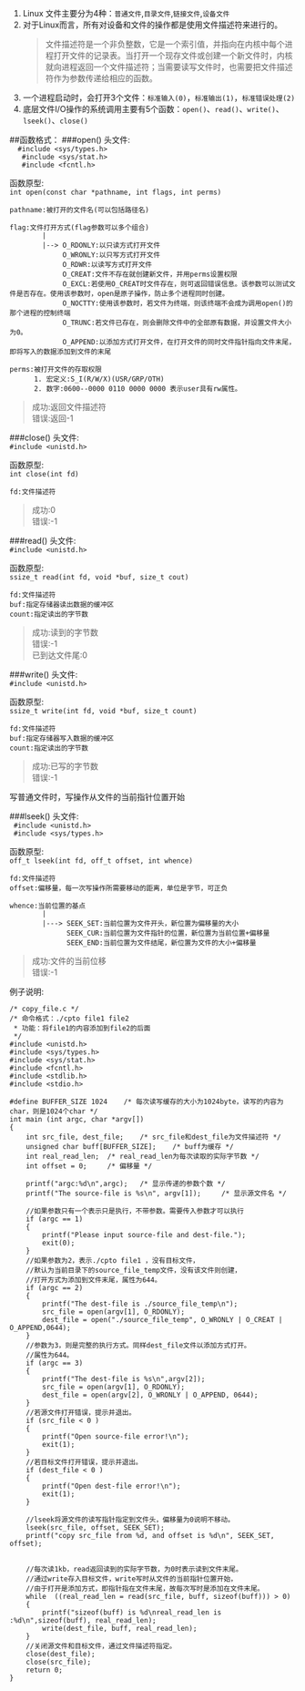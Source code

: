 1. Linux 文件主要分为4种：```普通文件```,```目录文件```,```链接文件```,```设备文件```  
2. 对于Linux而言，所有对设备和文件的操作都是使用文件描述符来进行的。
	>文件描述符是一个非负整数，它是一个索引值，并指向在内核中每个进程打开文件的记录表。当打开一个现存文件或创建一个新文件时，内核就向进程返回一个文件描述符；当需要读写文件时，也需要把文件描述符作为参数传递给相应的函数。  
3. 一个进程启动时，会打开3个文件：```标准输入(0)```，```标准输出(1)```，```标准错误处理(2)```
4. 底层文件I/O操作的系统调用主要有5个函数：```open()```、```read()```、```write()```、```lseek()```、```close()```  
    
##函数格式：
###open()
头文件:   
`	#include <sys/types.h> `    
`	#include <sys/stat.h>`    
`	#include <fcntl.h>`     

函数原型:  
` int open(const char *pathname, int flags, int perms) `  

	pathname:被打开的文件名(可以包括路径名)

	flag:文件打开方式(flag参数可以多个组合)
			|
			|--> O_RDONLY:以只读方式打开文件
				 O_WRONLY:以只写方式打开文件
				 O_RDWR:以读写方式打开文件
				 O_CREAT:文件不存在就创建新文件，并用perms设置权限
				 O_EXCL:若使用O_CREAT时文件存在，则可返回错误信息。该参数可以测试文件是否存在。使用该参数时，open是原子操作，防止多个进程同时创建。
				 O_NOCTTY:使用该参数时，若文件为终端，则该终端不会成为调用open()的那个进程的控制终端
				 O_TRUNC:若文件已存在，则会删除文件中的全部原有数据，并设置文件大小为0。
				 O_APPEND:以添加方式打开文件，在打开文件的同时文件指针指向文件末尾，即将写入的数据添加到文件的末尾
	
	perms:被打开文件的存取权限
		  1. 宏定义:S_I(R/W/X)(USR/GRP/OTH)
		  2. 数字:0600--0000 0110 0000 0000 表示user具有rw属性。
> 成功:返回文件描述符  
  错误:返回-1  

###close()
头文件:  
` #include <unistd.h> `

函数原型:  
` int close(int fd) `  

	fd:文件描述符

> 成功:0    
  错误:-1

###read()
头文件:  
` #include <unistd.h> `  

函数原型:  
` ssize_t read(int fd, void *buf, size_t cout) `  

	fd:文件描述符  
	buf:指定存储器读出数据的缓冲区  
	count:指定读出的字节数  

> 成功:读到的字节数  
  错误:-1  
  已到达文件尾:0  

###write()
头文件:  
` #include <unistd.h> `  

函数原型:  
` ssize_t write(int fd, void *buf, size_t count) `  

	fd:文件描述符
	buf:指定存储器写入数据的缓冲区
	count:指定读出的字节数

> 成功:已写的字节数  
  错误:-1  

写普通文件时，写操作从文件的当前指针位置开始  

###lseek()
头文件:  
` #include <unistd.h>`  
` #include <sys/types.h>`

函数原型:  
` off_t lseek(int fd, off_t offset, int whence) `  

	fd:文件描述符
	offset:偏移量，每一次写操作所需要移动的距离，单位是字节，可正负

	whence:当前位置的基点  
			|
			|---> SEEK_SET:当前位置为文件开头，新位置为偏移量的大小  
				  SEEK_CUR:当前位置为文件指针的位置，新位置为当前位置+偏移量  
				  SEEK_END:当前位置为文件结尾，新位置为文件的大小+偏移量  

> 成功:文件的当前位移  
  错误:-1  

例子说明:  
	
	/* copy_file.c */  
	/* 命令格式：./cpto file1 file2 
	 * 功能：将file1的内容添加到file2的后面
	 */
	#include <unistd.h>
	#include <sys/types.h>
	#include <sys/stat.h>
	#include <fcntl.h>
	#include <stdlib.h>
	#include <stdio.h>

	#define BUFFER_SIZE 1024	/* 每次读写缓存的大小为1024byte，读写的内容为char，则是1024个char */
	int main (int argc, char *argv[])
	{
		int src_file, dest_file;	/* src_file和dest_file为文件描述符 */
		unsigned char buff[BUFFER_SIZE];	/* buff为缓存 */
		int real_read_len;	/* real_read_len为每次读取的实际字节数 */
		int offset = 0;		/* 偏移量 */

		printf("argc:%d\n",argc);	/* 显示传递的参数个数 */
		printf("The source-file is %s\n", argv[1]);		/* 显示源文件名 */

		//如果参数只有一个表示只是执行，不带参数。需要传入参数才可以执行  
		if (argc == 1)
		{
			printf("Please input source-file and dest-file.");
			exit(0);
		}
		//如果参数为2，表示./cpto file1 ，没有目标文件，
		//默认为当前目录下的source_file_temp文件，没有该文件则创建，
		//打开方式为添加到文件末尾，属性为644。
		if (argc == 2)
		{
			printf("The dest-file is ./source_file_temp\n");
			src_file = open(argv[1], O_RDONLY);
			dest_file = open("./source_file_temp", O_WRONLY | O_CREAT | O_APPEND,0644);
		}
		//参数为3，则是完整的执行方式。同样dest_file文件以添加方式打开。
		//属性为644。
		if (argc == 3)
		{
			printf("The dest-file is %s\n",argv[2]);
			src_file = open(argv[1], O_RDONLY);
			dest_file = open(argv[2], O_WRONLY | O_APPEND, 0644);
		}
		//若源文件打开错误，提示并退出。
		if (src_file < 0 )
		{
			printf("Open source-file error!\n");
			exit(1);
		}
		//若目标文件打开错误，提示并退出。
		if (dest_file < 0 )
		{
			printf("Open dest-file error!\n");
			exit(1);
		}

		//lseek将源文件的读写指针指定到文件头，偏移量为0说明不移动。
		lseek(src_file, offset, SEEK_SET);
		printf("copy src_file from %d, and offset is %d\n", SEEK_SET, offset);
	
	
		//每次读1kb，read返回读到的实际字节数，为0时表示读到文件末尾。
		//通过write存入目标文件，write写时从文件的当前指针位置开始，
		//由于打开是添加方式，即指针指在文件末尾，故每次写时是添加在文件末尾。
		while  ((real_read_len = read(src_file, buff, sizeof(buff))) > 0)
		{
			printf("sizeof(buff) is %d\nreal_read_len is :%d\n",sizeof(buff), real_read_len);
			write(dest_file, buff, real_read_len);
		}
		//关闭源文件和目标文件，通过文件描述符指定。
		close(dest_file);
		close(src_file);
		return 0;
	}
